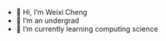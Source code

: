 - 👋 Hi, I’m Weixi Cheng
- 💞️ I’m an undergrad
- 🌱 I’m currently learning computing science


<!---
XXX3CCC/XXX3CCC is a ✨ special ✨ repository because its `README.md` (this file) appears on your GitHub profile.
You can click the Preview link to take a look at your changes.
--->
